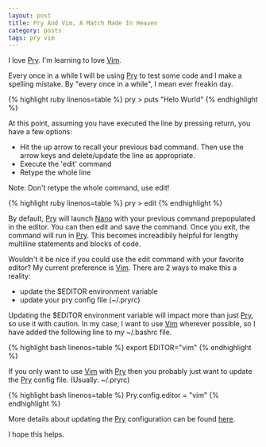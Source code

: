 ```yaml
---
layout: post
title: Pry And Vim, A Match Made In Heaven
category: posts
tags: pry vim
---
```


I love [Pry]. I'm learning to love [Vim].

Every once in a while I will be using [Pry] to test some code and I make a spelling mistake. By "every once in a while", I mean ever freakin day.

{% highlight ruby linenos=table %}
pry > puts "Helo Wurld"
{% endhighlight %}

At this point, assuming you have executed the line by pressing return, you have a few options:

* Hit the up arrow to recall your previous bad command.  Then use the arrow keys and delete/update the line as appropriate.
* Execute the 'edit' command
* Retype the whole line

Note: Don't retype the whole command, use edit!
 
{% highlight ruby linenos=table %}
pry > edit 
{% endhighlight %}

By default, [Pry] will launch [Nano] with your previous command prepopulated in the editor.  You can then edit and save the command.  Once you exit, the command will run in [Pry].  This becomes increadibily helpful for lengthy multiline statements and blocks of code.

Wouldn't it be nice if you could use the edit command with your favorite editor?  My current preference is [Vim](http://www.vim.org). There are 2 ways to make this a reality:

* update the $EDITOR environment variable
* update your pry config file (<span class="configfile">~/.pryrc</span>)

Updating the $EDITOR environment variable will impact more than just [Pry](http://pryrepl.org), so use it with caution.  In my case, I want to use [Vim](http://www.vim.org) wherever possible, so I have added the following line to my <span class="configfile">~/.bashrc</span> file.

{% highlight bash linenos=table %}
export EDITOR="vim"
{% endhighlight %}

If you only want to use [Vim] with [Pry] then you probably just want to update the [Pry] config file. (Usually: <span class="configfile">~/.pryrc</span>)

{% highlight bash linenos=table %}
Pry.config.editor = "vim"
{% endhighlight %}

More details about updating the [Pry] configuration can be found [here](https://github.com/pry/pry/wiki/Editor-integration#Set_editor).

I hope this helps.

[Vim]: http://www.vim.org
[Pry]: http://pryrepl.org
[Nano]: http://www.nano-editor.org/
